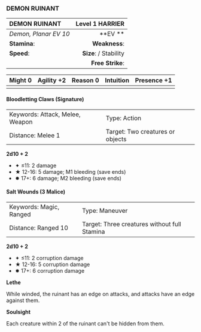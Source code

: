 ### DEMON RUINANT

| DEMON RUINANT         |    **Level 1 HARRIER** |
| :-------------------- | ---------------------: |
| *Demon, Planar EV 10* |            \*\*EV \*\* |
| **Stamina**:          |          **Weakness**: |
| **Speed**:            | **Size**:  / Stability |
|                       |       **Free Strike**: |

| **Might** 0 | **Agility** +2 | **Reason** 0 | **Intuition** | **Presence** +1 |
| ----------- | -------------- | ------------ | ------------- | --------------- |
|             |                |              |               |                 |

#### Bloodletting Claws (Signature)

|                                 |                                  |
| :------------------------------ | :------------------------------- |
| Keywords: Attack, Melee, Weapon | Type: Action                     |
| Distance: Melee 1               | Target: Two creatures or objects |

**2d10 + 2**

- ✦ ≤11: 2 damage
- ★ 12-16: 5 damage; M1 bleeding (save ends)
- ✸ 17+: 6 damage; M2 bleeding (save ends)

#### Salt Wounds (3 Malice)

|                         |                                              |
| :---------------------- | :------------------------------------------- |
| Keywords: Magic, Ranged | Type: Maneuver                               |
| Distance: Ranged 10     | Target: Three creatures without full Stamina |

**2d10 + 2**

- ✦ ≤11: 2 corruption damage
- ★ 12-16: 5 corruption damage
- ✸ 17+: 6 corruption damage

**Lethe**

While winded, the ruinant has an edge on attacks, and attacks have an edge against them.

**Soulsight**

Each creature within 2 of the ruinant can't be hidden from them.
